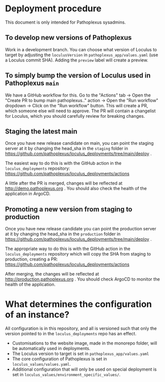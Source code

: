 # Deployment procedure

This document is only intended for Pathoplexus sysadmins.

## To develop new versions of Pathoplexus

Work in a development branch. You can choose what version of Loculus to target by adjusting the `loculusVersion` in  `pathoplexus_app/values.yaml` (use a Loculus commit SHA). Adding the `preview` label will create a preview.

## To simply bump the version of Loculus used in Pathoplexus `main`
We have a GitHub workflow for this. Go to the "Actions" tab -> Open the "Create PR to bump main pathoplexus.." action -> Open the "Run workflow" dropdown -> Click on the "Run workflow" button. This will create a PR, which someone else will need to approve. The PR will contain a changelist for Loculus, which you should carefully review for breaking changes.

## Staging the latest main

Once you have new release candidate on main, you can point the staging server at it by changing the head_sha in the `staging` folder in https://github.com/pathoplexus/loculus_deployments/tree/main/deploy .

The easiest way to do this is with the GitHub action in the `loculus_deployments` repository: https://github.com/pathoplexus/loculus_deployments/actions

A little after the PR is merged, changes will be reflected at http://demo.pathoplexus.org . You should also check the health of the application in ArgoCD.

## Promoting a new version from staging to production

Once you have new release candidate you can point the production server at it by changing the head_sha in the `production` folder in https://github.com/pathoplexus/loculus_deployments/tree/main/deploy .

The appropriate way to do this is with the GitHub action in the `loculus_deployments` repository which will copy the SHA from staging to production, creating a PR: https://github.com/pathoplexus/loculus_deployments/actions

After merging, the changes will be reflected at http://production.pathoplexus.org . You should check ArgoCD to monitor the health of the application.

# What determines the configuration of an instance?

All configuration is in this repository, and all is versioned such that only the version pointed to in the `loculus_deployments` repo has an effect.

- Customisations to the website image, made in the monorepo folder, will be automatically used in deployments.
- The Loculus version to target is set in `pathoplexus_app/values.yaml`
- The core configuration of Pathoplexus is set in `loculus_values/values.yaml`.
- Additional configuration that will only be used on special deployment is set in `loculus_values/environment_specific_values/`.
